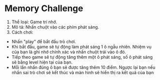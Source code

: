 # Memory Challenge
1. Thể loại: Game trí nhớ.
2. Mô tả: Nhấn chuột vào các phím phát sáng.
3. Cách chơi:
  - Nhấn "play" để bắt đầu trò chơi.
  - Khi bắt đầu, game sẽ tự động làm phát sáng 1 ô ngẫu nhiên. Nhiệm vụ của bạn là ghi nhớ chính xác và nhấn chuột trái vào ô đó.
  - Tiếp theo game sẽ tự động tăng thêm một ô phát sáng, số ô phát sáng sẽ bằng level hiện tại của bạn.
  - Mỗi lần nhấn đúng ô bạn sẽ được tăng thêm 10 điểm. Ngược lại bạn nếu nhấn sai trò chơi sẽ kết thúc và màn hình sẽ hiển thị ra kết quả của bạn
